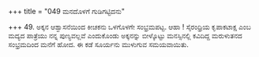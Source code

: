+++
title = "049 ಮನದೊಳಗೆ ಗುಡಿಗಟ್ಟಿದನು"

+++
49. ಅಕ್ಕನ ಆಶ್ವಾಸನೆಯಿಂದ ಕೀಚಕನು ಒಳಗೊಳಗೇ ಸಂಭ್ರಮಪಟ್ಟ. ಆಹಾ ! ಸೈರಂಧ್ರಿಯ ಕೃಪಾಕಟಾಕ್ಷ ಎಂಬ ಮದ್ಯದ ಪಾತ್ರೆಯು ನನ್ನ ಪುಣ್ಯವಲ್ಲವೆ ಎಂದುಕೊಂಡು ಅಕ್ಕನನ್ನು ಬೀಳ್ಕೊಟ್ಟು ಮನಸ್ಸಿನಲ್ಲಿ ಕವಿದಿದ್ದ ಮರುಳುತನದ ಸಂಭ್ರಮದಿಂದ ಮನೆಗೆ ಹೋದ. ಈ ಕಡೆ ಸೂರ್ಯನು ಮುಳುಗುವ ಸಮಯವಾಯಿತು.
